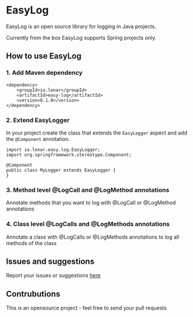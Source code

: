 # EasyLog

EasyLog is an open source library for logging in Java projects.

Currently from the box EasyLog supports Spring projects only.

## How to use EasyLog

### 1. Add Maven dependency

```
<dependency>    
    <groupId>io.lenar</groupId>
    <artifactId>easy-log</artifactId>
    <version>0.1.0</version>
</dependency>
```

### 2. Extend EasyLogger

In your project create the class that extends the <code>EasyLogger</code> aspect and add the <code>@Component</code> annotation.

```
import io.lenar.easy.log.EasyLogger;
import org.springframework.stereotype.Component;

@Component
public class MyLogger extends EasyLogger {
}
```

### 3. Method level @LogCall and @LogMethod annotations 

Annotate methods that you want to log with @LogCall or @LogMethod annotations 

### 4. Class level @LogCalls and @LogMethods annotations 

Annotate a class with @LogCalls or @LogMethods annotations to log all methods of the class 

## Issues and suggestions

Report your issues or suggestions [here](https://github.com/LenarBad/EasyLog/issues)

## Contrubutions

This is an opensource project - feel free to send your pull requests
